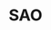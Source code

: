 ---
git: https://github.com/saojs/sao
logohandle: js_sao
sort: sao
title: SAO
twitter: https://x.com/rem_rin_rin
website: https://sao.js.org/
---